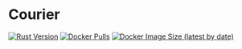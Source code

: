 # Courier

[![Rust Version](https://img.shields.io/badge/Rust-1.74.1-red.svg)](https://www.rust-lang.org/)
[![Docker Pulls](https://img.shields.io/docker/pulls/mfloto/courier.svg)](https://hub.docker.com/r/mfloto/courier)
[![Docker Image Size (latest by date)](https://img.shields.io/docker/image-size/mfloto/courier)](https://hub.docker.com/r/mfloto/courier)
